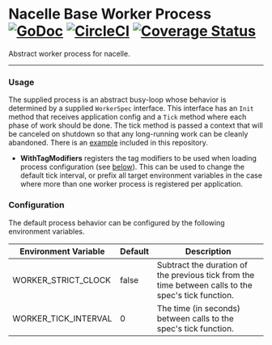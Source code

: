 # Nacelle Base Worker Process [![GoDoc](https://godoc.org/github.com/go-nacelle/workerbase?status.svg)](https://godoc.org/github.com/go-nacelle/workerbase) [![CircleCI](https://circleci.com/gh/go-nacelle/workerbase.svg?style=svg)](https://circleci.com/gh/go-nacelle/workerbase) [![Coverage Status](https://coveralls.io/repos/github/go-nacelle/workerbase/badge.svg?branch=master)](https://coveralls.io/github/go-nacelle/workerbase?branch=master)

Abstract worker process for nacelle.

---

### Usage

The supplied process is an abstract busy-loop whose behavior is determined by a supplied `WorkerSpec` interface. This interface has an `Init` method that receives application config and a `Tick` method where each phase of work should be done. The tick method is passed a context that will be canceled on shutdown so that any long-running work can be cleanly abandoned. There is an [example](./example) included in this repository.

- **WithTagModifiers** registers the tag modifiers to be used when loading process configuration (see [below](#Configuration)). This can be used to change the default tick interval, or prefix all target environment variables in the case where more than one worker process is registered per application.

### Configuration

The default process behavior can be configured by the following environment variables.

| Environment Variable | Default | Description |
| -------------------- | ------- | ----------- |
| WORKER_STRICT_CLOCK  | false   | Subtract the duration of the previous tick from the time between calls to the spec's tick function. |
| WORKER_TICK_INTERVAL | 0       | The time (in seconds) between calls to the spec's tick function. |

